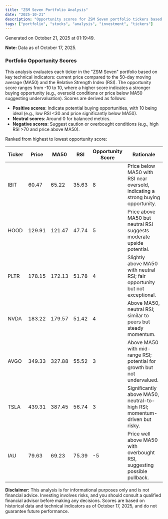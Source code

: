 ```yaml
---
title: "ZSM Seven Portfolio Analysis"
date: "2025-10-21"
description: "Opportunity scores for ZSM Seven portfolio tickers based on RSI and MA50 for buying potential, stock analysis, investment insights"
tags: ["portfolio", "stocks", "analysis", "investment", "tickers"]
---
```


Generated on October 21, 2025 at 01:19:49.

**Note:** Data as of October 17, 2025.

### Portfolio Opportunity Scores

This analysis evaluates each ticker in the "ZSM Seven" portfolio based on key technical indicators: current price compared to the 50-day moving average (MA50) and the Relative Strength Index (RSI). The opportunity score ranges from -10 to 10, where a higher score indicates a stronger buying opportunity (e.g., oversold conditions or price below MA50 suggesting undervaluation). Scores are derived as follows:

- **Positive scores**: Indicate potential buying opportunities, with 10 being ideal (e.g., low RSI <30 and price significantly below MA50).
- **Neutral scores**: Around 0 for balanced metrics.
- **Negative scores**: Suggest caution or overbought conditions (e.g., high RSI >70 and price above MA50).

Ranked from highest to lowest opportunity score:

| Ticker | Price | MA50 | RSI | Opportunity Score | Rationale |
|--------|-------|------|-----|-------------------|-----------|
| IBIT  | 60.47 | 65.22 | 35.63 | 8 | Price below MA50 with RSI near oversold, indicating a strong buying opportunity. |
| HOOD  | 129.91 | 121.47 | 47.74 | 5 | Price above MA50 but neutral RSI suggests moderate upside potential. |
| PLTR  | 178.15 | 172.13 | 51.78 | 4 | Slightly above MA50 with neutral RSI; fair opportunity but not exceptional. |
| NVDA  | 183.22 | 179.57 | 51.42 | 4 | Above MA50, neutral RSI; similar to peers but steady momentum. |
| AVGO  | 349.33 | 327.88 | 55.52 | 3 | Above MA50 with mid-range RSI; potential for growth but not undervalued. |
| TSLA  | 439.31 | 387.45 | 56.74 | 3 | Significantly above MA50, neutral-to-high RSI; momentum-driven but risky. |
| IAU   | 79.63 | 69.23 | 75.39 | -5 | Price well above MA50 with overbought RSI, suggesting possible pullback. |

**Disclaimer:** This analysis is for informational purposes only and is not financial advice. Investing involves risks, and you should consult a qualified financial advisor before making any decisions. Scores are based on historical data and technical indicators as of October 17, 2025, and do not guarantee future performance.
